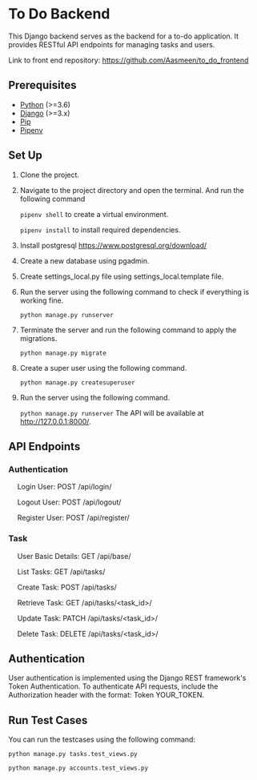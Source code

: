 # To Do Backend

This Django backend serves as the backend for a to-do application. It provides RESTful API endpoints for managing tasks and users.

Link to front end repository: https://github.com/Aasmeen/to_do_frontend

## Prerequisites

- [Python](https://www.python.org/downloads/) (>=3.6)
- [Django](https://www.djangoproject.com/download/) (>=3.x)
- [Pip](https://pip.pypa.io/en/stable/installation/)
- [Pipenv](https://pypi.org/project/pipenv/)


## Set Up

1. Clone the project.
2. Navigate to the project directory and open the terminal. And run the following command

   `pipenv shell` to create a virtual environment.

   `pipenv install` to install required dependencies.
3. Install postgresql https://www.postgresql.org/download/
4. Create a new database using pgadmin.
5. Create settings_local.py file using settings_local.template file.
6. Run the server using the following command to check if everything is working fine.

   `python manage.py runserver`
7. Terminate the server and run the following command to apply the migrations.

    `python manage.py migrate`
8. Create a super user using the following command.

    `python manage.py createsuperuser`
9. Run the server using the following command.

    `python manage.py runserver` The API will be available at http://127.0.0.1:8000/.


## API Endpoints

### Authentication
&emsp; Login User: POST /api/login/

&emsp; Logout User: POST /api/logout/

&emsp; Register User: POST /api/register/

### Task
&emsp; User Basic Details: GET /api/base/

&emsp; List Tasks: GET /api/tasks/

&emsp; Create Task: POST /api/tasks/

&emsp; Retrieve Task: GET /api/tasks/<task_id>/

&emsp; Update Task: PATCH /api/tasks/<task_id>/

&emsp; Delete Task: DELETE /api/tasks/<task_id>/

## Authentication
User authentication is implemented using the Django REST framework's Token Authentication. To authenticate API requests, include the Authorization header with the format: Token YOUR_TOKEN.

## Run Test Cases
You can run the testcases using the following command:

`python manage.py tasks.test_views.py`

`python manage.py accounts.test_views.py`

